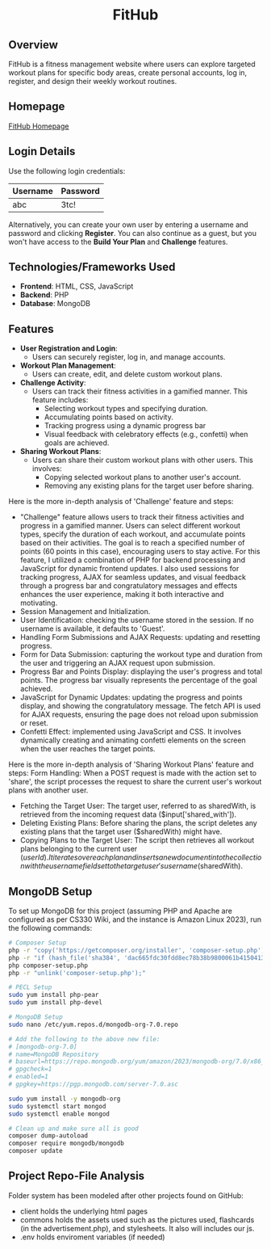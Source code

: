 <div align="center">
    <h1 id="Header">FitHub</h1>
</div>

## Overview
FitHub is a fitness management website where users can explore targeted workout plans for specific body areas, create personal accounts, log in, register, and design their weekly workout routines.

## Homepage
[FitHub Homepage](http://ec2-18-117-107-39.us-east-2.compute.amazonaws.com/~Gokuf/M7/orig-fithub/client/public/login.php)

## Login Details
Use the following login credentials:

| Username | Password |
|----------|----------|
| abc      | 3tc!     |

Alternatively, you can create your own user by entering a username and password and clicking **Register**. You can also continue as a guest, but you won't have access to the **Build Your Plan** and **Challenge** features.

## Technologies/Frameworks Used
- **Frontend**: HTML, CSS, JavaScript
- **Backend**: PHP
- **Database**: MongoDB

## Features
- **User Registration and Login**:
  - Users can securely register, log in, and manage accounts.
- **Workout Plan Management**:
  - Users can create, edit, and delete custom workout plans.
- **Challenge Activity**:
  - Users can track their fitness activities in a gamified manner. This feature includes:
    - Selecting workout types and specifying duration.
    - Accumulating points based on activity.
    - Tracking progress using a dynamic progress bar
    - Visual feedback with celebratory effects (e.g., confetti) when goals are achieved.
- **Sharing Workout Plans**:
  - Users can share their custom workout plans with other users. This involves:
    - Copying selected workout plans to another user's account.
    - Removing any existing plans for the target user before sharing.

Here is the more in-depth analysis of 'Challenge' feature and steps:
* "Challenge" feature allows users to track their fitness activities and progress in a gamified manner. Users can select different workout types, specify the duration of each workout, and accumulate points based on their activities. The goal is to reach a specified number of points (60 points in this case), encouraging users to stay active. For this feature, I utilized a combination of PHP for backend processing and JavaScript for dynamic frontend updates. I also used sessions for tracking progress, AJAX for seamless updates, and visual feedback through a progress bar and congratulatory messages and effects enhances the user experience, making it both interactive and motivating. 
* Session Management and Initialization.
* User Identification: checking the username stored in the session. If no username is available, it defaults to 'Guest'.  
* Handling Form Submissions and AJAX Requests: updating and resetting progress.
* Form for Data Submission: capturing the workout type and duration from the user and triggering an AJAX request upon submission.
* Progress Bar and Points Display: displaying the user's progress and total points. The progress bar visually represents the percentage of the goal achieved.
* JavaScript for Dynamic Updates: updating the progress and points display, and showing the congratulatory message. The fetch API is used for AJAX requests, ensuring the page does not reload upon submission or reset.
* Confetti Effect: implemented using JavaScript and CSS. It involves dynamically creating and animating confetti elements on the screen when the user reaches the target points.

Here is the more in-depth analysis of 'Sharing Workout Plans' feature and steps:
Form Handling: When a POST request is made with the action set to 'share', the script processes the request to share the current user's workout plans with another user.
* Fetching the Target User: The target user, referred to as sharedWith, is retrieved from the incoming request data ($input['shared_with']).
* Deleting Existing Plans: Before sharing the plans, the script deletes any existing plans that the target user ($sharedWith) might have.
* Copying Plans to the Target User: The script then retrieves all workout plans belonging to the current user ($userId). It iterates over each plan and inserts a new document into the collection with the username field set to the target user's username ($sharedWith).


## MongoDB Setup
To set up MongoDB for this project (assuming PHP and Apache are configured as per CS330 Wiki, and the instance is Amazon Linux 2023), run the following commands:

```bash
# Composer Setup
php -r "copy('https://getcomposer.org/installer', 'composer-setup.php');"
php -r "if (hash_file('sha384', 'dac665fdc30fdd8ec78b38b9800061b4150413ff2e3b6f88543c636f7cd84f6db9189d43a81e5503cda447da73c7e5b6', 'composer-setup.php')) { echo 'Installer verified'; } else { echo 'Installer corrupt'; unlink('composer-setup.php'); } echo PHP_EOL;"
php composer-setup.php
php -r "unlink('composer-setup.php');"

# PECL Setup
sudo yum install php-pear
sudo yum install php-devel

# MongoDB Setup
sudo nano /etc/yum.repos.d/mongodb-org-7.0.repo

# Add the following to the above new file:
# [mongodb-org-7.0]
# name=MongoDB Repository
# baseurl=https://repo.mongodb.org/yum/amazon/2023/mongodb-org/7.0/x86_64/
# gpgcheck=1
# enabled=1
# gpgkey=https://pgp.mongodb.com/server-7.0.asc

sudo yum install -y mongodb-org
sudo systemctl start mongod
sudo systemctl enable mongod

# Clean up and make sure all is good
composer dump-autoload
composer require mongodb/mongodb
composer update
```

## Project Repo-File Analysis

Folder system has been modeled after other projects found on GitHub:
- client holds the underlying html pages
- commons holds the assets used such as the pictures used, flashcards (in the advertisement.php), and stylesheets. It also will includes our js.
- .env holds enviroment variables (if needed) 
